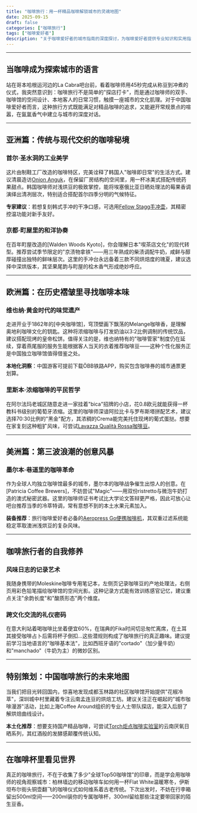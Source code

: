 ```yaml
---
title: "咖啡旅行：用一杯精品咖啡解锁城市的灵魂地图"
date: 2025-09-15
draft: false
categories: ["咖啡旅行"]
tags: ["咖啡爱好者"]
description: "关于咖啡爱好者的城市指南的深度探讨，为咖啡爱好者提供专业知识和实用指南。"
---
```


---

## 当咖啡成为探索城市的语言

站在哥本哈根运河边的La Cabra吧台前，看着咖啡师用45秒完成从称豆到冲煮的仪式，我突然意识到：咖啡旅行不是简单的"探店打卡"，而是通过咖啡师的双手、咖啡馆的空间设计、本地客人的日常习惯，触摸一座城市的文化肌理。对于中国咖啡爱好者而言，这种旅行方式既能满足对精品咖啡的追求，又能避开常规景点的喧嚣，在氤氲香气中建立与城市的深度对话。

---

## 亚洲篇：传统与现代交织的咖啡秘境

### 首尔·圣水洞的工业美学
这片由制鞋工厂改造的咖啡特区，完美诠释了韩国人"咖啡即日常"的生活方式。建议清晨造访[Onion Anguk](https://maps.app.goo.gl/)，在保留厂房结构的空间里，用一杯冰美式搭配传统药果甜点。韩国咖啡师对浅烘豆的极致掌控，能将埃塞俄比亚日晒处理法的莓果香调演绎出清冽层次，特别适合搭配首尔四季分明的气候特征。

**专家建议**：若想复刻韩式手冲的干净口感，可选用[Fellow Stagg手冲壶](https://www.amazon.com/s?k=Fellow%20Stagg%E6%89%8B%E5%86%B2%E5%A3%B6&tag=coffeeprism-20)，其精密控温功能对新手友好。

### 京都·町屋里的和洋协奏
在百年町屋改造的[Walden Woods Kyoto]，你会理解日本"喫茶店文化"的现代转型。推荐尝试季节限定的"京渍物拿铁"——用三年熟成的柴渍调配牛奶，咸鲜与醇厚碰撞出独特的鲜味层次。这里的手冲台永远备着三款不同烘焙度的瑰夏，建议选择中深烘版本，其坚果尾韵与町屋的桧木香气形成绝妙呼应。

---

## 欧洲篇：在历史褶皱里寻找咖啡本味

### 维也纳·黄金时代的味觉遗产
走进开业于1862年的[中央咖啡馆]，穹顶壁画下飘荡的Melange咖啡香，是理解奥地利咖啡文化的钥匙。这种将浓缩咖啡与打发奶油以3:2比例调制的传统饮品，建议搭配现烤的皇帝松饼。值得关注的是，维也纳特有的"咖啡管家"制度仍在延续，穿着燕尾服的服务生能根据客人当天的衣着推荐咖啡豆——这种个性化服务正是中国独立咖啡馆值得借鉴之处。

**本地化洞察**：中国游客可提前下载ÖBB铁路APP，购买包含咖啡券的城市通票更划算。

### 里斯本·浓缩咖啡的平民哲学
在阿尔法玛老城区随意走进一家挂着"bica"招牌的小店，花0.8欧元就能获得一杯教科书级别的葡萄牙浓缩。这里的咖啡师深谙阿拉比卡与罗布斯塔拼配艺术，建议选择70:30比例的"黑金"配方，其浓稠的Crema能完美托住现烤的葡式蛋挞。想要在家复刻这种粗犷风味，可尝试[Lavazza Qualità Rossa咖啡豆](https://www.amazon.com/s?k=Lavazza%20Qualit%C3%A0%20Rossa%E5%92%96%E5%95%A1%E8%B1%86&tag=coffeeprism-20)。

---

## 美洲篇：第三波浪潮的创意风暴

### 墨尔本·巷道里的咖啡革命
作为全球人均独立咖啡馆最多的城市，墨尔本的咖啡战争催生出惊人的创意。在[Patricia Coffee Brewers]，不妨尝试"Magic"——用双份ristretto与微泡牛奶打造的澳式秘密武器。这里的咖啡师证书考试比大学论文答辩更严格，因此可放心让吧台推荐当季的冷萃特调，常有意想不到的本土水果元素加入。

**装备推荐**：旅行咖啡爱好者必备的[Aeropress Go便携咖啡机](https://www.amazon.com/s?k=Aeropress%20Go%E4%BE%BF%E6%90%BA%E5%92%96%E5%95%A1%E6%9C%BA&tag=coffeeprism-20)，其双重过滤系统能稳定萃取澳洲浅烘豆的复杂风味。

---

## 咖啡旅行者的自我修养

### 风味日志的记录艺术
我随身携带的Moleskine咖啡专用笔记本，左侧页记录咖啡豆的产地处理法，右侧页用彩色铅笔描绘咖啡馆的空间光影。这种记录方式能有效训练感官记忆，建议重点关注"余韵长度"和"酸质形态"两个维度。

### 跨文化交流的礼仪密码
在意大利站着喝咖啡比坐着便宜60%，在瑞典的Fika时间切忌匆忙离席，在土耳其接受咖啡占卜后需将杯子倒扣...这些潜规则构成了咖啡旅行的真正趣味。建议提前学习当地语言的"咖啡基本法"，比如西班牙语的"cortado"（加少量牛奶）和"manchado"（牛奶为主）的微妙区别。

---

## 特别策划：中国咖啡旅行的未来地图

当我们把目光转回国内，惊喜地发现成都玉林路的社区咖啡馆开始提供"花椒冷萃"，深圳城中村里藏着专注云南孟连豆的烘焙工坊。建议关注正在崛起的"城市咖啡漫游"活动，比如上海Coffee Around组织的专业人士带队探店，能深入后厨了解烘焙曲线设计。

**本土化推荐**：想要支持国产精品咖啡，可尝试[Torch炬点咖啡实验室](https://www.amazon.com/s?k=Torch%E7%82%AC%E7%82%B9%E5%92%96%E5%95%A1%E5%AE%9E%E9%AA%8C%E5%AE%A4&tag=coffeeprism-20)的云南厌氧日晒系列，其红酒般的发酵感颠覆传统认知。

---

## 在咖啡杯里看见世界

真正的咖啡旅行，不在于收集了多少"全球Top50咖啡馆"的印章，而是学会用咖啡师的视角观察城市：柏林墙边的移动咖啡车如何用一杯Flat White温暖寒冬，伊斯坦布尔街头铜壶翻飞的咖啡仪式如何维系着古老传统。下次出发时，不妨在行李箱留出500ml空间——200ml装你的专属咖啡杯，300ml留给那些注定要带回家的陌生豆香。